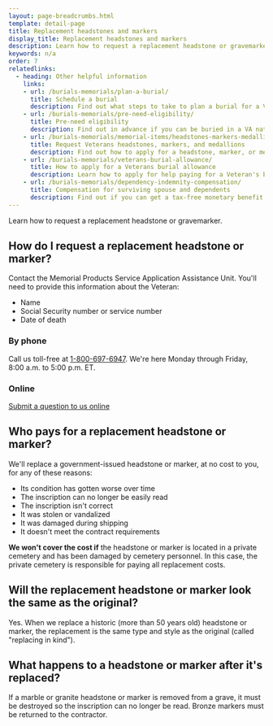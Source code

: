 ```yaml
---
layout: page-breadcrumbs.html
template: detail-page
title: Replacement headstones and markers
display_title: Replacement headstones and markers
description: Learn how to request a replacement headstone or gravemarker. 
keywords: n/a
order: 7
relatedlinks:
  - heading: Other helpful information
    links:
    - url: /burials-memorials/plan-a-burial/
      title: Schedule a burial
      description: Find out what steps to take to plan a burial for a Veteran, spouse, or dependent family member.
    - url: /burials-memorials/pre-need-eligibility/
      title: Pre-need eligibility
      description: Find out in advance if you can be buried in a VA national cemetery. 
    - url: /burials-memorials/memorial-items/headstones-markers-medallions/
      title: Request Veterans headstones, markers, and medallions
      description: Find out how to apply for a headstone, marker, or medallion to honor a Veteran or eligible family member.
    - url: /burials-memorials/veterans-burial-allowance/
      title: How to apply for a Veterans burial allowance
      description: Learn how to apply for help paying for a Veteran's burial and funeral costs.
    - url: /burials-memorials/dependency-indemnity-compensation/
      title: Compensation for surviving spouse and dependents
      description: Find out if you can get a tax-free monetary benefit called Dependency and Indemnity Compensation (VA DIC).
---
```


<div class="va-introtext">
Learn how to request a replacement headstone or gravemarker. 
</div>

## How do I request a replacement headstone or marker? 

Contact the Memorial Products Service Application Assistance Unit. You'll need to provide this information about the Veteran:

- Name
- Social Security number or service number
- Date of death 

### By phone

Call us toll-free at <a href="tel:+18006976947">1-800-697-6947</a>. We're here Monday through Friday, 8:00 a.m. to 5:00 p.m. ET.

### Online

[Submit a question to us online](https://iris.custhelp.va.gov/app/ask)

## Who pays for a replacement headstone or marker?

We'll replace a government-issued headstone or marker, at no cost to you, for any of these reasons:

- Its condition has gotten worse over time
- The inscription can no longer be easily read
- The inscription isn't correct
- It was stolen or vandalized
- It was damaged during shipping
- It doesn't meet the contract requirements

**We won't cover the cost if** the headstone or marker is located in a private cemetery and has been damaged by cemetery personnel. In this case, the private cemetery is responsible for paying all replacement costs. 

## Will the replacement headstone or marker look the same as the original?

Yes. When we replace a historic (more than 50 years old) headstone or marker, the replacement is the same type and style as the original (called "replacing in kind").
  
## What happens to a headstone or marker after it's replaced? 

If a marble or granite headstone or marker is removed from a grave, it must be destroyed so the inscription can no longer be read. Bronze markers must be returned to the contractor.
